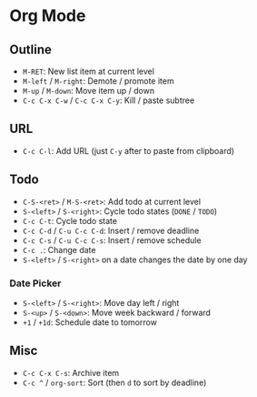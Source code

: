 # Org Mode

## Outline

- `M-RET`: New list item at current level
- `M-left` / `M-right`: Demote / promote item
- `M-up` / `M-down`: Move item up / down
- `C-c C-x C-w` / `C-c C-x C-y`: Kill / paste subtree

## URL

- `C-c C-l`: Add URL (just `C-y` after to paste from clipboard)

## Todo

- `C-S-<ret>` / `M-S-<ret>`: Add todo at current level
- `S-<left>` / `S-<right>`: Cycle todo states (`DONE` / `TODO`)
- `C-c C-t`: Cycle todo state
- `C-c C-d` / `C-u C-c C-d`: Insert / remove deadline
- `C-c C-s` / `C-u C-c C-s`: Insert / remove schedule
- `C-c .`: Change date
- `S-<left>` / `S-<right>` on a date changes the date by one day

### Date Picker

- `S-<left>` / `S-<right>`: Move day left / right
- `S-<up>` / `S-<down>`: Move week backward / forward
- `+1` / `+1d`: Schedule date to tomorrow

## Misc

- `C-c C-x C-s`: Archive item
- `C-c ^` / `org-sort`: Sort (then `d` to sort by deadline)
